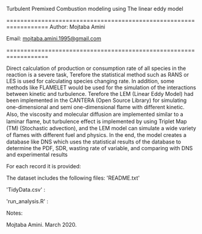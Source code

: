 Turbulent Premixed Combustion modeling using The linear eddy model

==================================================================
Author: Mojtaba Amini

Email: mojtaba.amini.1995@gmail.com

==================================================================

Direct calculation of production or consumption rate of all species in the reaction is a severe task, Terefore the statistical method such as RANS or LES is used for calculating species changing rate. In addition, some methods like FLAMELET would be used for the simulation of the interactions between kinetic and turbulence. Terefore the LEM (Linear Eddy Model) had been implemented in the CANTERA (Open Source Library) for simulating one-dimensional and semi one-dimensional ﬂame with diﬀerent kinetic. Also, the viscosity and molecular diﬀusion are implemented similar to a laminar ﬂame, but turbulence eﬀect is implemented by using Triplet Map (TM) (Stochastic advection), and the LEM model can simulate a wide variety of ﬂames with different fuel and physics. In the end, the model creates a database like DNS which uses the statistical results of the database to determine the PDF, SDR, wasting rate of variable, and comparing with DNS and experimental results


For each record it is provided:


The dataset includes the following files:
'README.txt'

'TidyData.csv' : 

'run_analysis.R' : 

Notes:


Mojtaba Amini. March 2020.
